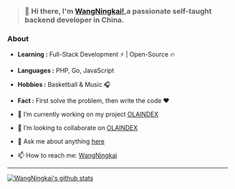 >  ### 👋 Hi there, I'm [WangNingkai!](https://wangningkai.github.io),a passionate self-taught backend developer in China. 

### About

-  **Learning :** Full-Stack Development :zap: | Open-Source :fire:	
-  **Languages :** PHP, Go, JavaScript
-  **Hobbies :** Basketball & Music :headphones:
-  **Fact :** First solve the problem, then write the code :heart:

- 🔭 I’m currently working on my project [OLAINDEX](https://github.com/WangNingkai/OLAINDEX)
- 👯 I’m looking to collaborate on [OLAINDEX](https://github.com/WangNingkai/OLAINDEX)
- 💬 Ask me about anything [here](https://github.com/WangNingkai/WangNingkai/issues)
- 📫 How to reach me: [WangNingkai](mailto:i@ningkai.wang)
 

---------------------------------------------------------------------------------------------------------------------------------------------------------------------------------

[![WangNingkai's github stats](https://imwnk-github-stats.vercel.app/api?username=wangningkai&show_icons=true&title_color=fff&icon_color=79ff97&text_color=9f9f9f&bg_color=151515)](https://github.com/WangNingkai)
